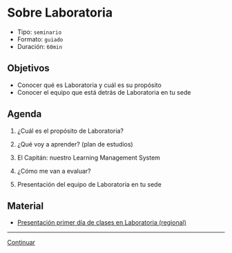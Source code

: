 # Sobre Laboratoria
- Tipo: `seminario`
- Formato: `guiado`
- Duración: `60min`

## Objetivos

- Conocer qué es Laboratoria y cuál es su propósito
- Conocer el equipo que está detrás de Laboratoria en tu sede

## Agenda

 1. ¿Cuál es el propósito de Laboratoria?

 2. ¿Qué voy a aprender? (plan de estudios)

 3. El Capitán: nuestro Learning Management System

 4. ¿Cómo me van a evaluar?

 5. Presentación del equipo de Laboratoria en tu sede

## Material
* [Presentación primer día de clases en Laboratoria (regional)](https://docs.google.com/a/laboratoria.la/presentation/d/1jCYbMtzwq2x3oJ1ZVcvjRIofaJIxgdvAzVYHDfHfITg/edit?usp=sharing)

***

[Continuar](02-learning-at-laboratoria.md)
